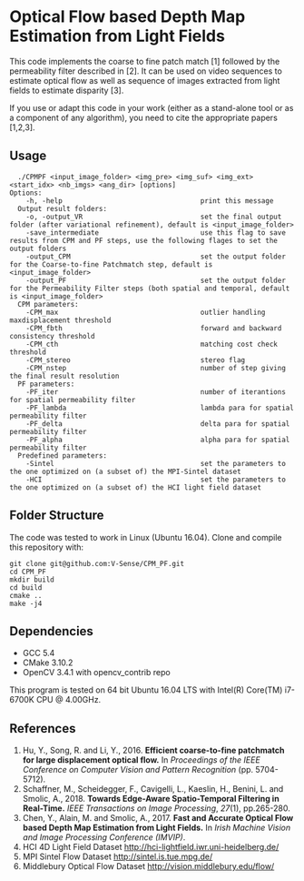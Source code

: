 # Optical Flow based Depth Map Estimation from Light Fields

This code implements the coarse to fine patch match [1] followed by the permeability filter described in [2]. It can be used on video sequences to estimate optical flow as well as sequence of images extracted from light fields to estimate disparity [3].

If you use or adapt this code in your work (either as a stand-alone tool or as a component of any algorithm), you need to cite the appropriate papers [1,2,3].

## Usage

```
  ./CPMPF <input_image_folder> <img_pre> <img_suf> <img_ext> <start_idx> <nb_imgs> <ang_dir> [options]
Options:
    -h, -help                                  print this message
  Output result folders:
    -o, -output_VR                             set the final output folder (after variational refinement), default is <input_image_folder>
    -save_intermediate                         use this flag to save results from CPM and PF steps, use the following flages to set the output folders
    -output_CPM                                set the output folder for the Coarse-to-fine Patchmatch step, default is <input_image_folder>
    -output_PF                                 set the output folder for the Permeability Filter steps (both spatial and temporal, default is <input_image_folder>
  CPM parameters:
    -CPM_max                                   outlier handling maxdisplacement threshold
    -CPM_fbth                                  forward and backward consistency threshold
    -CPM_cth                                   matching cost check threshold
    -CPM_stereo                                stereo flag
    -CPM_nstep                                 number of step giving the final result resolution
  PF parameters:
    -PF_iter                                   number of iterantions for spatial permeability filter
    -PF_lambda                                 lambda para for spatial permeability filter
    -PF_delta                                  delta para for spatial permeability filter
    -PF_alpha                                  alpha para for spatial permeability filter
  Predefined parameters:
    -Sintel                                    set the parameters to the one optimized on (a subset of) the MPI-Sintel dataset
    -HCI                                       set the parameters to the one optimized on (a subset of) the HCI light field dataset
```



## Folder Structure 

The code was tested to work in Linux (Ubuntu 16.04). Clone and compile this repository with:

```
git clone git@github.com:V-Sense/CPM_PF.git
cd CPM_PF
mkdir build
cd build
cmake ..
make -j4
```

## Dependencies

- GCC 5.4
- CMake 3.10.2
- OpenCV 3.4.1 with opencv_contrib repo

This program is tested on 64 bit Ubuntu 16.04 LTS with Intel(R) Core(TM) i7-6700K CPU @ 4.00GHz.

## References

1. Hu, Y., Song, R. and Li, Y., 2016. **Efficient coarse-to-fine patchmatch for large displacement optical flow.** In *Proceedings of the IEEE Conference on Computer Vision and Pattern Recognition* (pp. 5704-5712).
2. Schaffner, M., Scheidegger, F., Cavigelli, L., Kaeslin, H., Benini, L. and Smolic, A., 2018. **Towards Edge-Aware Spatio-Temporal Filtering in Real-Time.** *IEEE Transactions on Image Processing*, *27*(1), pp.265-280.
3. Chen, Y., Alain, M. and Smolic, A., 2017. **Fast and Accurate Optical Flow based Depth Map Estimation from Light Fields.** In *Irish Machine Vision and Image Processing Conference (IMVIP)*.
4. HCI 4D Light Field Dataset http://hci-lightfield.iwr.uni-heidelberg.de/
5. MPI Sintel Flow Dataset http://sintel.is.tue.mpg.de/
6. Middlebury Optical Flow Dataset http://vision.middlebury.edu/flow/